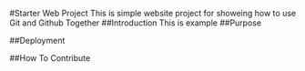 #Starter Web Project
	This is simple website project for showeing
	how to use Git and Github Together
##Introduction
	This is example
##Purpose

##Deployment

##How To Contribute